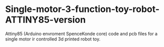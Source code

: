 # Single-motor-3-function-toy-robot-ATTINY85-version
Attiny85 (Arduino envroment SpenceKonde core) code and pcb files for a single motor ir controlled 3d printed robot toy.

